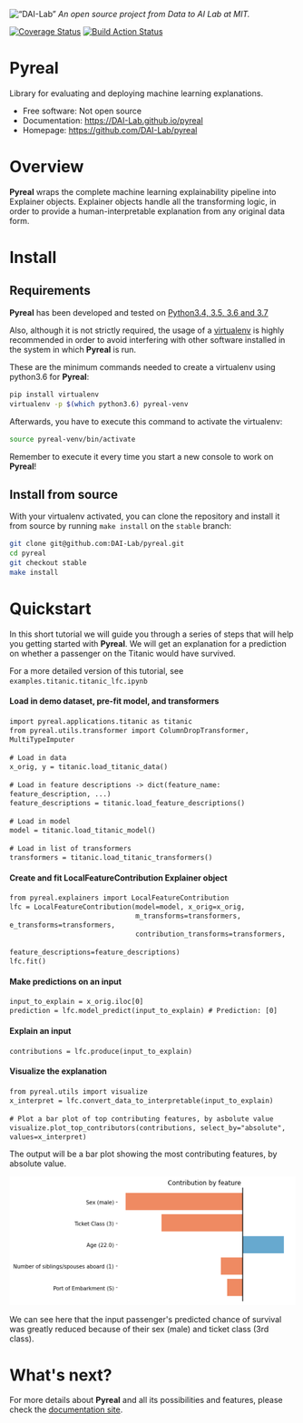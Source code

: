 <p align="left">
<img width=15% src="https://dai.lids.mit.edu/wp-content/uploads/2018/06/Logo_DAI_highres.png" alt=“DAI-Lab” />
<i>An open source project from Data to AI Lab at MIT.</i>
</p>

<!-- Uncomment these lines after releasing the package to PyPI for version and downloads badges -->
<!--[![PyPI Shield](https://img.shields.io/pypi/v/pyreal.svg)](https://pypi.python.org/pypi/pyreal)-->
<!--[![Downloads](https://pepy.tech/badge/pyreal)](https://pepy.tech/project/pyreal)-->
<!--[![Travis CI Shield](https://travis-ci.org/DAI-Lab/pyreal.svg?branch=master)](https://travis-ci.org/DAI-Lab/pyreal)-->
[![Coverage Status](https://codecov.io/gh/DAI-Lab/pyreal/branch/master/graph/badge.svg)](https://codecov.io/gh/DAI-Lab/pyreal)
[![Build Action Status](https://github.com/DAI-Lab/pyreal/workflows/Test%20CI/badge.svg)](https://github.com/DAI-Lab/pyreal/actions)
# Pyreal

Library for evaluating and deploying machine learning explanations.

- Free software: Not open source
- Documentation: https://DAI-Lab.github.io/pyreal
- Homepage: https://github.com/DAI-Lab/pyreal

# Overview

**Pyreal** wraps the complete machine learning explainability pipeline into Explainer objects. Explainer objects
handle all the transforming logic, in order to provide a human-interpretable explanation from any original
data form.

# Install

## Requirements

**Pyreal** has been developed and tested on [Python3.4, 3.5, 3.6 and 3.7](https://www.python.org/downloads/)

Also, although it is not strictly required, the usage of a [virtualenv](https://virtualenv.pypa.io/en/latest/)
is highly recommended in order to avoid interfering with other software installed in the system
in which **Pyreal** is run.

These are the minimum commands needed to create a virtualenv using python3.6 for **Pyreal**:

```bash
pip install virtualenv
virtualenv -p $(which python3.6) pyreal-venv
```

Afterwards, you have to execute this command to activate the virtualenv:

```bash
source pyreal-venv/bin/activate
```

Remember to execute it every time you start a new console to work on **Pyreal**!

<!-- Uncomment this section after releasing the package to PyPI for installation instructions
## Install from PyPI

After creating the virtualenv and activating it, we recommend using
[pip](https://pip.pypa.io/en/stable/) in order to install **Pyreal**:

```bash
pip install pyreal
```

This will pull and install the latest stable release from [PyPI](https://pypi.org/).
-->

## Install from source

With your virtualenv activated, you can clone the repository and install it from
source by running `make install` on the `stable` branch:

```bash
git clone git@github.com:DAI-Lab/pyreal.git
cd pyreal
git checkout stable
make install
```

<!--## Install for Development

If you want to contribute to the project, a few more steps are required to make the project ready
for development.

Please head to the [Contributing Guide](https://DAI-Lab.github.io/pyreal/contributing.html#get-started)
for more details about this process.-->

# Quickstart

In this short tutorial we will guide you through a series of steps that will help you
getting started with **Pyreal**. We will get an explanation for a prediction on whether a
passenger on the Titanic would have survived.

 For a more detailed version of this tutorial, see
`examples.titanic.titanic_lfc.ipynb`

#### Load in demo dataset, pre-fit model, and transformers
```python3
import pyreal.applications.titanic as titanic
from pyreal.utils.transformer import ColumnDropTransformer, MultiTypeImputer

# Load in data
x_orig, y = titanic.load_titanic_data()

# Load in feature descriptions -> dict(feature_name: feature_description, ...)
feature_descriptions = titanic.load_feature_descriptions()

# Load in model
model = titanic.load_titanic_model()

# Load in list of transformers
transformers = titanic.load_titanic_transformers()
```

#### Create and fit LocalFeatureContribution Explainer object
```python3
from pyreal.explainers import LocalFeatureContribution
lfc = LocalFeatureContribution(model=model, x_orig=x_orig,
                               m_transforms=transformers, e_transforms=transformers,
                               contribution_transforms=transformers,
                               feature_descriptions=feature_descriptions)
lfc.fit()
```

#### Make predictions on an input
```python3
input_to_explain = x_orig.iloc[0]
prediction = lfc.model_predict(input_to_explain) # Prediction: [0]
```

#### Explain an input
```python3
contributions = lfc.produce(input_to_explain)
```

#### Visualize the explanation
```python3
from pyreal.utils import visualize
x_interpret = lfc.convert_data_to_interpretable(input_to_explain)

# Plot a bar plot of top contributing features, by asbolute value
visualize.plot_top_contributors(contributions, select_by="absolute", values=x_interpret)
```
The output will be a bar plot showing the most contributing features, by absolute value.

![Quickstart](docs/images/quickstart.png)

We can see here that the input passenger's predicted chance of survival was greatly reduced
because of their sex (male) and ticket class (3rd class).

# What's next?

For more details about **Pyreal** and all its possibilities
and features, please check the [documentation site](
https://DAI-Lab.github.io/pyreal/).
